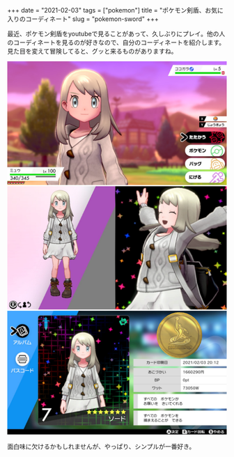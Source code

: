 +++
date = "2021-02-03"
tags = ["pokemon"]
title = "ポケモン剣盾、お気に入りのコーディネート"
slug = "pokemon-sword"
+++

最近、ポケモン剣盾をyoutubeで見ることがあって、久しぶりにプレイ。他の人のコーディネートを見るのが好きなので、自分のコーディネートを紹介します。見た目を変えて冒険してると、グッと来るものがありますね。

![](https://raw.githubusercontent.com/syui/img/master/other/pokemon_sword_20210203_01.png)
![](https://raw.githubusercontent.com/syui/img/master/other/pokemon_sword_20210203_02.png)
![](https://raw.githubusercontent.com/syui/img/master/other/pokemon_sword_20210203_03.png)

面白味に欠けるかもしれませんが、やっぱり、シンプルが一番好き。


